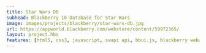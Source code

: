 ```yaml
---
title: Star Wars DB
subhead: BlackBerry 10 Database for Star Wars
image: images/projects/blackberry/star-wars-db.jpg
url: https://appworld.blackberry.com/webstore/content/59972365/
layout: project.hbs
features: [html5, css3, javascript, swapi api, bbui.js, blackberry webworks]
---
```

